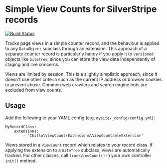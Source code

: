 # Simple View Counts for SilverStripe records

[![Build Status](https://travis-ci.org/chillu/viewcounter.png?branch=master)](https://travis-ci.org/chillu/viewcounter)

Tracks page views in a simple counter record, and the behaviour is applied
to any `DataObject` subclass through an extension.
This approach of a separate counter record is particularly handy
if you apply it to `Versioned` objects like `SiteTree`, since
you can store the view data independently of staging and live concerns.

Views are limited by session. This is a slightly simplistic approach, 
since it doesn't use other criteria such
as the current IP address or browser cookies to prevent abuse.
Common web crawlers and search engine bots are excluded from view counts.

## Usage

Add the following to your YAML config (e.g. `mysite/_config/config.yml`):

	MyRecordClass:
		extensions:
			- 'Chillu\ViewCount\Extensions\ViewCountableExtension'

Views stored in a `ViewCount` record which relates to your record class.
If applying the extension to a `SiteTree` subclass, views are automatically tracked.
For other classes, call `trackViewCount()` in your own controller `init()` method.
